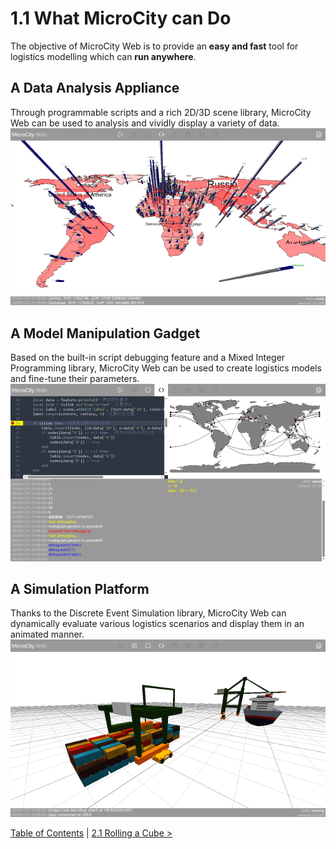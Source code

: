 # 1.1 What MicroCity can Do
The objective of MicroCity Web is to provide an **easy and fast** tool for logistics modelling which can **run anywhere**.

## A Data Analysis Appliance 
Through programmable scripts and a rich 2D/3D scene library, MicroCity Web can be used to analysis and vividly display a variety of data.
![data visualization](./img/data_visulization.png)

## A Model Manipulation Gadget
Based on the built-in script debugging feature and a Mixed Integer Programming library, MicroCity Web can be used to create logistics models and fine-tune their parameters. 
![model analysis](./img/network_analysis.png)

## A Simulation Platform
Thanks to the Discrete Event Simulation library, MicroCity Web can dynamically evaluate various logistics scenarios and display them in an animated manner. 
![terminal simulation](./img/terminal_simulation.apng)

[Table of Contents](readme.md) | [2.1 Rolling a Cube >](2.1_rolling_a_cube.md)
